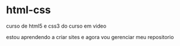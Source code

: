 # html-css
 curso de html5 e css3 do curso em video

 estou aprendendo a criar sites e agora vou gerenciar meu repositorio
